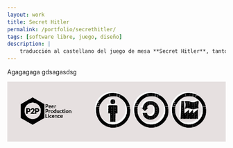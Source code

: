 ```yaml
---
layout: work
title: Secret Hitler
permalink: /portfolio/secrethitler/
tags: [software libre, juego, diseño]
description: |
    traducción al castellano del juego de mesa **Secret Hitler**, tanto el arte de todas las cartas como el libreto de reglas. Publicado con licencia Creative Commons.
---
```


Agagagaga gdsagasdsg

![Peer 2 Peer License](/assets/img/peer2peer-license.jpg)

[jekyll-organization]: https://github.com/jekyll
